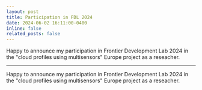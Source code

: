 ```yaml
---
layout: post
title: Participation in FDL 2024
date: 2024-06-02 16:11:00-0400
inline: false
related_posts: false
---
```


Happy to announce my participation in Frontier Development Lab 2024 in the "cloud profiles using multisensors" Europe project as a reseacher.

---

Happy to announce my participation in Frontier Development Lab 2024 in the "cloud profiles using multisensors" Europe project as a reseacher.
